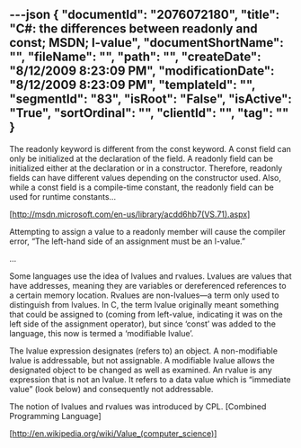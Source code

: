 ---json
{
  "documentId": "2076072180",
  "title": "C#: the differences between readonly and const; MSDN; l-value",
  "documentShortName": "",
  "fileName": "",
  "path": "",
  "createDate": "8/12/2009 8:23:09 PM",
  "modificationDate": "8/12/2009 8:23:09 PM",
  "templateId": "",
  "segmentId": "83",
  "isRoot": "False",
  "isActive": "True",
  "sortOrdinal": "",
  "clientId": "",
  "tag": ""
}
---

The readonly keyword is different from the  const keyword. A const field can only be initialized at the declaration of the field. A readonly field can be initialized either at the declaration or in a constructor. Therefore, readonly fields can have different values depending on the constructor used. Also, while a const field is a compile-time constant, the readonly field can be used for runtime constants…

[http://msdn.microsoft.com/en-us/library/acdd6hb7(VS.71).aspx]

Attempting to assign a value to a readonly member will cause the compiler error, “The left-hand side of an assignment must be an l-value.”

…

Some languages use the idea of lvalues and rvalues. Lvalues are values that have addresses, meaning they are variables or dereferenced references to a certain memory location. Rvalues are non-lvalues—a term only used to distinguish from lvalues. In C, the term lvalue originally meant something that could be assigned to (coming from left-value, indicating it was on the left side of the assignment operator), but since ‘const’ was added to the language, this now is termed a ‘modifiable lvalue’.

The lvalue expression designates (refers to) an object. A non-modifiable lvalue is addressable, but not assignable. A modifiable lvalue allows the designated object to be changed as well as examined. An rvalue is any expression that is not an lvalue. It refers to a data value which is “immediate value” (look below) and consequently not addressable.

The notion of lvalues and rvalues was introduced by CPL. [Combined Programming Language]

[http://en.wikipedia.org/wiki/Value_(computer_science)]
